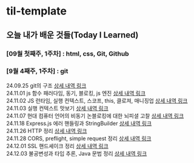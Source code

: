 # til-template

## 오늘 내가 배운 것들(Today I Learned)

### [09월 첫째주, 1주차] : html, css, Git, Github


### [9월 4째주, 1주차] : git

24.09.25 git의 구조 [상세 내역 링크](https://github.com/100-hours-a-week/swan-til/blob/main/Oct/2024-09-25.md)
<br>
24.11.01 js 함수 패러다임, 동기, 블로킹, js 엔진 [상세 내역 링크](https://github.com/100-hours-a-week/swan-til/blob/main/Nov/2024-11-01.md)
<br>
24.11.02 JS 런타임, 실행 컨텍스트, 스코프, this, 클로져, 매니징업 [상세 내역 링크](https://github.com/100-hours-a-week/swan-til/blob/main/Nov/2024-11-02.md)
<br>
24.11.03 실행 컨텍스트 맛보기 [상세 내역 링크](https://github.com/100-hours-a-week/swan-til/blob/main/Nov/2024-11-03.md)
<br>
24.11.07 현대 컴퓨터 언어의 비동기 논블로킹에 대한 뇌피셜 고찰 [상세 내역 링크](https://github.com/100-hours-a-week/swan-til/blob/main/Nov/2024-11-07.md)
<br>
24.11.18 Express.js 에러 핸들링과 StringBuilder [상세 내역 링크](https://github.com/100-hours-a-week/swan-til/blob/main/Nov/2024-11-18.md)
<br>
24.11.26 HTTP 정리 [상세 내역 링크](https://github.com/100-hours-a-week/swan-til/blob/main/Nov/2024-11-26.md)
<br>
24.11.28 CORS, preflight, simple request 정리 [상세 내역 링크](https://github.com/100-hours-a-week/swan-til/blob/main/Nov/2024-11-28.md)
<br>
24.12.01 SSL 핸드셰이크 정리 [상세 내역 링크](https://github.com/100-hours-a-week/swan-til/blob/main/Dec/2024-12-01.md)
<br>
24.12.03 불공변성과 타입 추론, Java 문법 정리 [상세 내역 링크](https://github.com/100-hours-a-week/swan-til/blob/main/Dec/2024-12-01.md)
